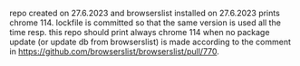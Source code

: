 repo created on 27.6.2023 and browserslist installed on 27.6.2023 prints chrome 114. lockfile is committed so that the same version is used all the time resp. this repo should print always chrome 114 when no package update (or update db from browserslist) is made according to the comment in https://github.com/browserslist/browserslist/pull/770.